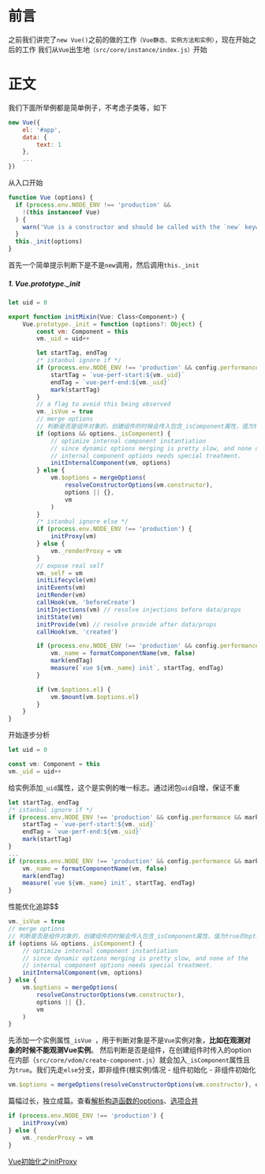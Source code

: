 # 前言
之前我们讲完了`new Vue()`之前的做的工作`（Vue静态、实例方法和实例）`，现在开始之后的工作
我们从`Vue`出生地`（src/core/instance/index.js）`开始
# 正文
我们下面所举例都是简单例子，不考虑子类等，如下

```js
new Vue({
    el: '#app',
    data: {
        text: 1
    },
    ...
})
```
从入口开始
```javascript
function Vue (options) {
  if (process.env.NODE_ENV !== 'production' &&
    !(this instanceof Vue)
  ) {
    warn('Vue is a constructor and should be called with the `new` keyword')
  }
  this._init(options)
}
```
首先一个简单提示判断下是不是`new`调用，然后调用`this._init`
##### 1. Vue.prototype._init
```js
let uid = 0

export function initMixin(Vue: Class<Component>) {
    Vue.prototype._init = function (options?: Object) {
        const vm: Component = this
        vm._uid = uid++

        let startTag, endTag
        /* istanbul ignore if */
        if (process.env.NODE_ENV !== 'production' && config.performance && mark) {
            startTag = `vue-perf-start:${vm._uid}`
            endTag = `vue-perf-end:${vm._uid}`
            mark(startTag)
        }
        // a flag to avoid this being observed
        vm._isVue = true
        // merge options
        // 判断是否是组件对象的，创建组件的时候会传入包含_isComponent属性，值为true的option
        if (options && options._isComponent) {
            // optimize internal component instantiation
            // since dynamic options merging is pretty slow, and none of the
            // internal component options needs special treatment.
            initInternalComponent(vm, options)
        } else {
            vm.$options = mergeOptions(
                resolveConstructorOptions(vm.constructor),
                options || {},
                vm
            )
        }
        /* istanbul ignore else */
        if (process.env.NODE_ENV !== 'production') {
            initProxy(vm)
        } else {
            vm._renderProxy = vm
        }
        // expose real self
        vm._self = vm
        initLifecycle(vm)
        initEvents(vm)
        initRender(vm)
        callHook(vm, 'beforeCreate')
        initInjections(vm) // resolve injections before data/props
        initState(vm)
        initProvide(vm) // resolve provide after data/props
        callHook(vm, 'created')

        if (process.env.NODE_ENV !== 'production' && config.performance && mark) {
            vm._name = formatComponentName(vm, false)
            mark(endTag)
            measure(`vue ${vm._name} init`, startTag, endTag)
        }

        if (vm.$options.el) {
            vm.$mount(vm.$options.el)
        }
    }
}

```
开始逐步分析
```js
let uid = 0

const vm: Component = this
vm._uid = uid++
```
给实例添加`_uid`属性，这个是实例的唯一标志。通过闭包`uid`自增，保证不重
```js
let startTag, endTag
/* istanbul ignore if */
if (process.env.NODE_ENV !== 'production' && config.performance && mark) {
    startTag = `vue-perf-start:${vm._uid}`
    endTag = `vue-perf-end:${vm._uid}`
    mark(startTag)
}
...
if (process.env.NODE_ENV !== 'production' && config.performance && mark) {
    vm._name = formatComponentName(vm, false)
    mark(endTag)
    measure(`vue ${vm._name} init`, startTag, endTag)
}
```
性能优化追踪$$
```js
vm._isVue = true
// merge options
// 判断是否是组件对象的，创建组件的时候会传入包含_isComponent属性，值为true的option
if (options && options._isComponent) {
    // optimize internal component instantiation
    // since dynamic options merging is pretty slow, and none of the
    // internal component options needs special treatment.
    initInternalComponent(vm, options)
} else {
    vm.$options = mergeOptions(
        resolveConstructorOptions(vm.constructor),
        options || {},
        vm
    )
}
```
先添加一个实例属性`_isVue `，用于判断对象是不是`Vue`实例对象，**比如在观测对象的时候不能观测Vue实例**。
然后判断是否是组件，在创建组件时传入的option在内部（`src/core/vdom/create-component.js`）就会加入`_isComponent`属性且为`true`。我们先走`else`分支，即非组件(根实例)情况
    - 组件初始化
    - 非组件初始化
```js
vm.$options = mergeOptions(resolveConstructorOptions(vm.constructor), options || {}, vm)
```
篇幅过长，独立成篇。查看[解析构造函数的options](https://www.jianshu.com/p/920e8a4e58c6)、[选项合并](https://www.jianshu.com/p/4c108b472db8)
```js
if (process.env.NODE_ENV !== 'production') {
    initProxy(vm)
} else {
    vm._renderProxy = vm
}
```
[Vue初始化之initProxy](https://www.jianshu.com/p/ac5c1908af17)
